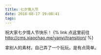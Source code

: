 ```yaml
---
title: 七夕情人节
date: 2018-08-17 19:08:41
tags:
---
```

祝大家七夕情人节快乐！ {% link 点这里前往  http://cms.xiaochao.me/yanyi/transition/ %}

拿别人的素材，自己弄了一个玩玩，是有点简单。